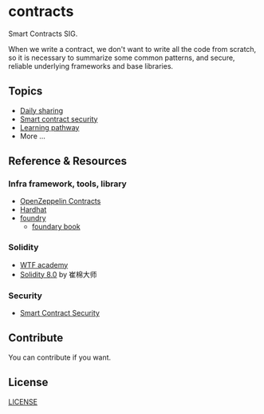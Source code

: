 # contracts

Smart Contracts SIG.

When we write a contract, we don't want to write all the code from scratch, so it is necessary to summarize some common patterns, and secure, reliable underlying frameworks and base libraries.

## Topics

- [Daily sharing](daily_sharing.md)
- [Smart contract security](security.md)
- [Learning pathway](pathway.md)
- More ...

## Reference & Resources

### Infra framework, tools, library

- [OpenZeppelin Contracts](https://www.openzeppelin.com/contracts)
- [Hardhat](https://hardhat.org/)
- [foundry](https://github.com/foundry-rs/foundry)
  - [foundary book](https://book.getfoundry.sh/)

### Solidity

- [WTF academy](https://www.wtf.academy/)
- [Solidity 8.0](https://www.bilibili.com/video/BV1oZ4y1B7WS/) by 崔棉大师

### Security

- [Smart Contract Security](security.md)

## Contribute

You can contribute if you want.

## License

[LICENSE](LICENSE)
